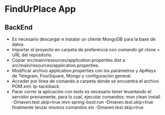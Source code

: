 # FindUrPlace App

## BackEnd


- Es necesario descargar e instalar un cliente MongoDB para la base de datos.
- Importar el proyecto en carpeta de preferencia con comando git clone + URL del repositorio.
- Copiar src/main/resources/application.properties.dist a src/main/resources/application.properties.
- Modificar archivo application.properties con los parámetros y ApiKeys de Telegram, FourSquare, Mongo y configuración general.
- Acceder por línea de comando a carpeta donde se encuentra el archivo POM.xml: tp-tacs\back.
- Parar correr la aplicación con tests es necesario tener levantando el servidor previamente, para lo cual, ejecutar comandos:
	mvn clean install -Dmaven.test.skip=true
	mvn spring-boot:run -Dmaven.test.skip=true
	finalmente lanzar mismos comandos sin -Dmaven.test.skip=true
	

